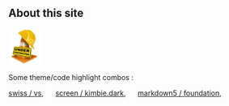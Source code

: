 ## About this site

<img src="images/under-construction.png" width=64 style="float:none;" />


Some theme/code highlight combos :

<a href="call/themeChange('swiss.css');site_ns.hilightChange('vs.min.css');">swiss / vs</a>, &nbsp;&nbsp;&nbsp;&nbsp; 
<a href="call/themeChange('screen.css');site_ns.hilightChange('kimbie.dark.min.css');">screen / kimbie.dark</a>, &nbsp;&nbsp;&nbsp;&nbsp; 
<a href="call/themeChange('markdown5.css');site_ns.hilightChange('foundation.min.css');">markdown5 / foundation</a>, &nbsp;&nbsp;&nbsp;&nbsp; 

